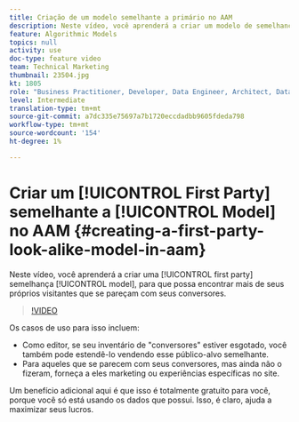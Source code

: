 ```yaml
---
title: Criação de um modelo semelhante a primário no AAM
description: Neste vídeo, você aprenderá a criar um modelo de semelhança primário, para que possa encontrar mais de seus próprios visitantes que se pareçam com seus conversores.
feature: Algorithmic Models
topics: null
activity: use
doc-type: feature video
team: Technical Marketing
thumbnail: 23504.jpg
kt: 1805
role: "Business Practitioner, Developer, Data Engineer, Architect, Data Architect, Administrator, Leader"
level: Intermediate
translation-type: tm+mt
source-git-commit: a7dc335e75697a7b1720eccdadbb9605fdeda798
workflow-type: tm+mt
source-wordcount: '154'
ht-degree: 1%

---
```



# Criar um [!UICONTROL First Party] semelhante a [!UICONTROL Model] no AAM {#creating-a-first-party-look-alike-model-in-aam}

Neste vídeo, você aprenderá a criar uma [!UICONTROL first party] semelhança [!UICONTROL model], para que possa encontrar mais de seus próprios visitantes que se pareçam com seus conversores.

>[!VIDEO](https://video.tv.adobe.com/v/23504/?quality=12)

Os casos de uso para isso incluem:

* Como editor, se seu inventário de &quot;conversores&quot; estiver esgotado, você também pode estendê-lo vendendo esse público-alvo semelhante.
* Para aqueles que se parecem com seus conversores, mas ainda não o fizeram, forneça a eles marketing ou experiências específicas no site.

Um benefício adicional aqui é que isso é totalmente gratuito para você, porque você só está usando os dados que possui. Isso, é claro, ajuda a maximizar seus lucros.
